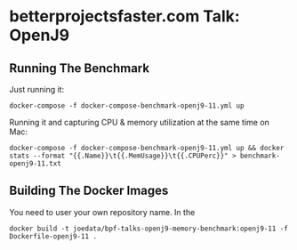 # betterprojectsfaster.com Talk: OpenJ9

## Running The Benchmark

Just running it:
````
docker-compose -f docker-compose-benchmark-openj9-11.yml up
````

Running it and capturing CPU & memory utilization at the same time on Mac:
````
docker-compose -f docker-compose-benchmark-openj9-11.yml up && docker stats --format "{{.Name}}\t{{.MemUsage}}\t{{.CPUPerc}}" > benchmark-openj9-11.txt
````


## Building The Docker Images
You need to user your own repository name. In the 

````
docker build -t joedata/bpf-talks-openj9-memory-benchmark:openj9-11 -f Dockerfile-openj9-11 .
````